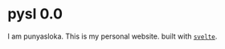 # pysl 0.0

I am punyasloka. This is my personal website. built with [`svelte`](https://svelte.dev/).